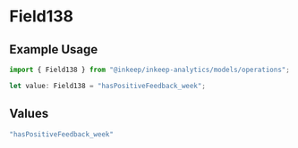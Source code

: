 # Field138

## Example Usage

```typescript
import { Field138 } from "@inkeep/inkeep-analytics/models/operations";

let value: Field138 = "hasPositiveFeedback_week";
```

## Values

```typescript
"hasPositiveFeedback_week"
```